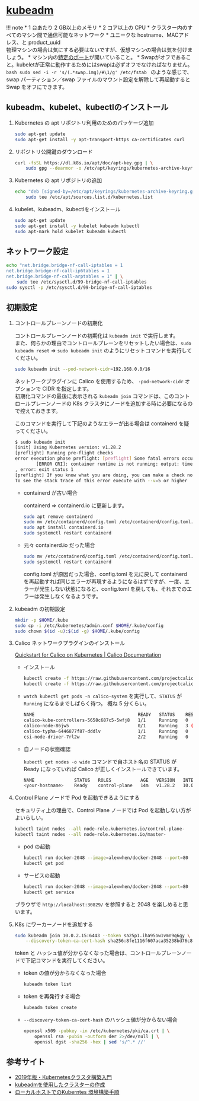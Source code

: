 [kubeadm](https://kubernetes.io/ja/docs/setup/production-environment/tools/kubeadm/install-kubeadm/)
===

!!! note
    * 1 台あたり 2 GB以上のメモリ
    * 2 コア以上の CPU
    * クラスター内のすべてのマシン間で通信可能なネットワーク
    * ユニークな hostname、MACアドレス、と product_uuid  
    物理マシンの場合は気にする必要はないですが、仮想マシンの場合は気を付けましょう。
    * マシン内の[特定のポート](https://kubernetes.io/ja/docs/reference/networking/ports-and-protocols/)が開いていること。
    * Swapがオフであること。kubeletが正常に動作するためにはswapは必ずオフでなければなりません。
    ```bash
    sudo sed -i -r 's/(.*swap.img)/#\1/g' /etc/fstab
    ```
    のような感じで、swap パーティション／swap ファイルのマウント設定を解除して再起動すると Swap をオフにできます。


## kubeadm、kubelet、kubectlのインストール

1. Kubernetes の apt リポジトリ利用のためのパッケージ追加

    ```bash
    sudo apt-get update
    sudo apt-get install -y apt-transport-https ca-certificates curl
    ```

2. リポジトリ公開鍵のダウンロード

    ```bash
    curl -fsSL https://dl.k8s.io/apt/doc/apt-key.gpg | \
        sudo gpg --dearmor -o /etc/apt/keyrings/kubernetes-archive-keyring.gpg
    ```

3. Kubernetes の apt リポジトリの追加

    ```bash
    echo "deb [signed-by=/etc/apt/keyrings/kubernetes-archive-keyring.gpg] https://apt.kubernetes.io/ kubernetes-xenial main" | \
        sudo tee /etc/apt/sources.list.d/kubernetes.list
    ```

4. kubelet、kubeadm、kubectlをインストール

    ```bash
    sudo apt-get update
    sudo apt-get install -y kubelet kubeadm kubectl
    sudo apt-mark hold kubelet kubeadm kubectl
    ```

## ネットワーク設定

```bash
echo "net.bridge.bridge-nf-call-iptables = 1
net.bridge.bridge-nf-call-ip6tables = 1
net.bridge.bridge-nf-call-arptables = 1" | \
    sudo tee /etc/sysctl.d/99-bridge-nf-call-iptables
sudo sysctl -p /etc/sysctl.d/99-bridge-nf-call-iptables 
```


## 初期設定

1. コントロールプレーンノードの初期化

    コントロールプレーンノードの初期化は `kubeadm init` で実行します。  
    また、何らかの理由でコントロールプレーンをリセットしたい場合は、`sudo kubeadm reset` ⇒ `sudo kubeadm init` のようにリセットコマンドを実行してください。

    ```bash
    sudo kubeadm init --pod-network-cidr=192.168.0.0/16
    ```

    ネットワークプラグインに Calico を使用するため、 `-pod-network-cidr` オプションで CIDR を指定します。  
    初期化コマンドの最後に表示される `kubeadm join` コマンドは、このコントロールプレーンノードの K8s クラスタにノードを追加する時に必要になるので控えておきます。  

    このコマンドを実行して下記のようなエラーが出る場合は containerd を疑ってください。

    ```bash
    $ sudo kubeadm init
    [init] Using Kubernetes version: v1.28.2
    [preflight] Running pre-flight checks
    error execution phase preflight: [preflight] Some fatal errors occurred:
            [ERROR CRI]: container runtime is not running: output: time="2023-10-03T12:48:44Z" level=fatal msg="validate service connection: CRI v1 runtime API is not implemented for endpoint \"unix:///var/run/containerd/containerd.sock\": rpc error: code = Unimplemented desc = unknown service runtime.v1.RuntimeService"
    , error: exit status 1
    [preflight] If you know what you are doing, you can make a check non-fatal with `--ignore-preflight-errors=...`
    To see the stack trace of this error execute with --v=5 or higher
    ```

    * containerd が古い場合

        containerd ⇒ containerd.io に更新します。

        ```bash
        sudo apt remove containerd
        sudo mv /etc/containerd/config.toml /etc/containerd/config.toml.bak
        sudo apt install containerd.io
        sudo systemctl restart containerd
        ```

    * 元々 containerd.io だった場合

        ```bash
        sudo mv /etc/containerd/config.toml /etc/containerd/config.toml.bak
        sudo systemctl restart containerd
        ```

        config.toml が原因だった場合、config.toml を元に戻して containerd を再起動すれば同じエラーが再現するようになるはずですが、一度、エラーが発生しない状態になると、config.toml を戻しても、それまでのエラーは発生しなくなるようです。

2. kubeadm の初期設定

    ```bash
    mkdir -p $HOME/.kube
    sudo cp -i /etc/kubernetes/admin.conf $HOME/.kube/config
    sudo chown $(id -u):$(id -g) $HOME/.kube/config
    ```

3. Calico ネットワークプラグインのインストール

    [Quickstart for Calico on Kubernetes | Calico Documentation](https://docs.tigera.io/calico/latest/getting-started/kubernetes/quickstart)

    * インストール

        ```bash
        kubectl create -f https://raw.githubusercontent.com/projectcalico/calico/v3.26.1/manifests/tigera-operator.yaml
        kubectl create -f https://raw.githubusercontent.com/projectcalico/calico/v3.26.1/manifests/custom-resources.yaml
        ```

    * `watch kubectl get pods -n calico-system` を実行して、`STATUS` が `Running` になるまでしばらく待つ。 概ね 5 分くらい。

        ```bash
        NAME                                       READY   STATUS    RESTARTS      AGE
        calico-kube-controllers-5658c687c5-5wfj8   1/1     Running   0             5m14s
        calico-node-86jw5                          0/1     Running   3 (32s ago)   5m18s
        calico-typha-6446877f87-dddlv              1/1     Running   0             5m21s
        csi-node-driver-7rl2w                      2/2     Running   0             5m17s
        ```

    * 自ノードの状態確認

        `kubectl get nodes -o wide` コマンドで自ホスト名の STATUS が Ready になっていれば Calico が正しくインストールできています。

        ```bash
        NAME               STATUS   ROLES           AGE   VERSION   INTERNAL-IP   EXTERNAL-IP   OS-IMAGE             KERNEL-VERSION      CONTAINER-RUNTIME
        <your-hostname>    Ready    control-plane   14m   v1.28.2   10.0.2.15     <none>        Ubuntu 20.04.6 LTS   5.4.0-163-generic   containerd://1.6.24
        ```

4. Control Plane ノードで Pod を起動できるようにする

    セキュリティ上の理由で、Control Plane ノードでは Pod を起動しない方がよいらしい。

    ```bash
    kubectl taint nodes --all node-role.kubernetes.io/control-plane-
    kubectl taint nodes --all node-role.kubernetes.io/master-
    ```

    * pod の起動

        ```bash
        kubectl run docker-2048 --image=alexwhen/docker-2048 --port=80
        kubectl get pod
        ```

    * サービスの起動

        ```bash
        kubectl run docker-2048 --image=alexwhen/docker-2048 --port=80
        kubectl get service
        ```

    ブラウザで `http://localhost:30829/` を参照すると 2048 を楽しめると思います。


5. K8s にワーカーノードを追加する

    ```bash
    sudo kubeadm join 10.0.2.15:6443 --token sa25p1.iha95ow1vmn9q6gy \
        --discovery-token-ca-cert-hash sha256:8fe1116f607aca35238bd76c80b73e56c386b996d2039fb41b61490d79332758
    ```

    token と ハッシュ値が分からなくなった場合は、コントロールプレーンノードで下記コマンドを実行してください。

    * token の値が分からなくなった場合

        ```bash
        kubeadm token list
        ```

    * token を再発行する場合

        ```bash
        kubeadm token create
        ```

    * `--discovery-token-ca-cert-hash` のハッシュ値が分からない場合

        ```bash
        openssl x509 -pubkey -in /etc/kubernetes/pki/ca.crt | \
            openssl rsa -pubin -outform der 2>/dev/null | \
            openssl dgst -sha256 -hex | sed 's/^.* //'
        ```

## 参考サイト

* [2019年版・Kubernetesクラスタ構築入門](https://knowledge.sakura.ad.jp/20955/)
* [kubeadmを使用したクラスターの作成](https://kubernetes.io/ja/docs/setup/production-environment/tools/kubeadm/create-cluster-kubeadm/)
* [ローカルホストでのKuberntes 環境構築手順](https://www.scsk.jp/lib/product/oss/pdf/oss_27.pdf)

